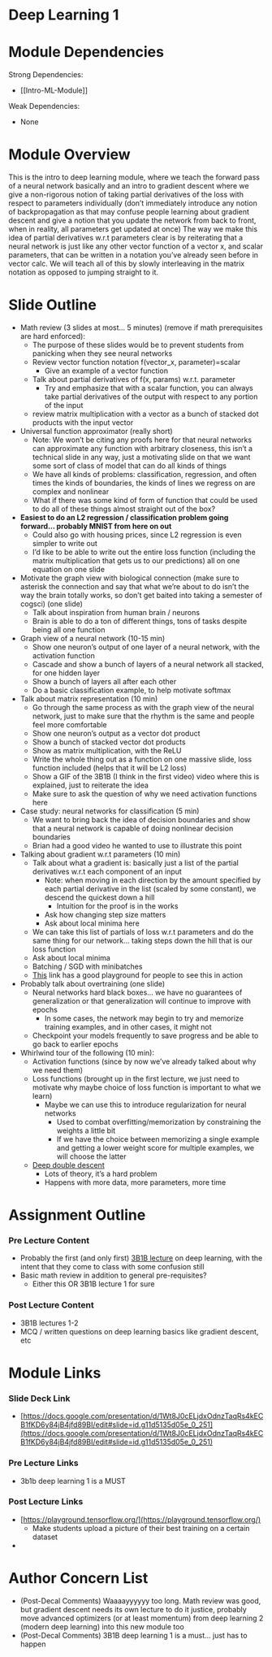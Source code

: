 # Deep Learning 1

# Module Dependencies

Strong Dependencies:

- [[Intro-ML-Module]]

Weak Dependencies:

- None

# Module Overview

This is the intro to deep learning module, where we teach the forward pass of a neural network basically and an intro to gradient descent where we give a non-rigorous notion of taking partial derivatives of the loss with respect to parameters individually (don’t immediately introduce any notion of backpropagation as that may confuse people learning about gradient descent and give a notion that you update the network from back to front, when in reality, all parameters get updated at once)
The way we make this idea of partial derivatives w.r.t parameters clear is by reiterating that a neural network is just like any other vector function of a vector x, and scalar parameters, that can be written in a notation you’ve already seen before in vector calc.
We will teach all of this by slowly interleaving in the matrix notation as opposed to jumping straight to it.

# Slide Outline

- Math review (3 slides at most... 5 minutes) (remove if math prerequisites are hard enforced):
    - The purpose of these slides would be to prevent students from panicking when they see neural networks
    - Review vector function notation f(vector_x, parameter)=scalar
        - Give an example of a vector function
    - Talk about partial derivatives of f(x, params) w.r.t. parameter
        - Try and emphasize that with a scalar function, you can always take partial derivatives of the output with respect to any portion of the input
    - review matrix multiplication with a vector as a bunch of stacked dot products with the input vector
- Universal function approximator (really short)
    - Note: We won’t be citing any proofs here for that neural networks can approximate any function with arbitrary closeness, this isn’t a technical slide in any way, just a motivating slide on that we want some sort of class of model that can do all kinds of things
    - We have all kinds of problems: classification, regression, and often times the kinds of boundaries, the kinds of lines we regress on are complex and nonlinear
    - What if there was some kind of form of function that could be used to do all of these things almost straight out of the box?
- **Easiest to do an L2 regression / classification problem going forward... probably MNIST from here on out**
    - Could also go with housing prices, since L2 regression is even simpler to write out
    - I’d like to be able to write out the entire loss function (including the matrix multiplication that gets us to our predictions) all on one equation on one slide
- Motivate the graph view with biological connection (make sure to asterisk the connection and say that what we’re about to do isn’t the way the brain totally works, so don’t get baited into taking a semester of cogsci) (one slide)
    - Talk about inspiration from human brain / neurons
    - Brain is able to do a ton of different things, tons of tasks despite being all one function
- Graph view of a neural network (10-15 min)
    - Show one neuron’s output of one layer of a neural network, with the activation function
    - Cascade and show a bunch of layers of a neural network all stacked, for one hidden layer
    - Show a bunch of layers all after each other
    - Do a basic classification example, to help motivate softmax
- Talk about matrix representation (10 min)
    - Go through the same process as with the graph view of the neural network, just to make sure that the rhythm is the same and people feel more comfortable
    - Show one neuron’s output as a vector dot product
    - Show a bunch of stacked vector dot products
    - Show as matrix multiplication, with the ReLU
    - Write the whole thing out as a function on one massive slide, loss function included (helps that it will be L2 loss)
    - Show a GIF of the 3B1B (I think in the first video) video where this is explained, just to reiterate the idea
    - Make sure to ask the question of why we need activation functions here
- Case study: neural networks for classification (5 min)
    - We want to bring back the idea of decision boundaries and show that a neural network is capable of doing nonlinear decision boundaries
    - Brian had a good video he wanted to use to illustrate this point
- Talking about gradient w.r.t parameters (10 min)
    - Talk about what a gradient is: basically just a list of the partial derivatives w.r.t each component of an input
        - Note: when moving in each direction by the amount specified by each partial derivative in the list (scaled by some constant), we descend the quickest down a hill
            - Intuition for the proof is in the works
        - Ask how changing step size matters
        - Ask about local minima here
    - We can take this list of partials of loss w.r.t parameters and do the same thing for our network... taking steps down the hill that is our loss function
    - Ask about local minima
    - Batching / SGD with minibatches
    - [This](https://playground.tensorflow.org/#activation=tanh&batchSize=10&dataset=circle&regDataset=reg-plane&learningRate=0.03&regularizationRate=0&noise=0&networkShape=4,2&seed=0.94112&showTestData=false&discretize=false&percTrainData=50&x=true&y=true&xTimesY=false&xSquared=false&ySquared=false&cosX=false&sinX=false&cosY=false&sinY=false&collectStats=false&problem=classification&initZero=false&hideText=false) link has a good playground for people to see this in action
- Probably talk about overtraining (one slide)
    - Neural networks hard black boxes... we have no guarantees of generalization or that generalization will continue to improve with epochs
        - In some cases, the network may begin to try and memorize training examples, and in other cases, it might not
    - Checkpoint your models frequently to save progress and be able to go back to earlier epochs
- Whirlwind tour of the following (10 min):
    - Activation functions (since by now we’ve already talked about why we need them)
    - Loss functions (brought up in the first lecture, we just need to motivate why maybe choice of loss function is important to what we learn)
        - Maybe we can use this to introduce regularization for neural networks
            - Used to combat overfitting/memorization by constraining the weights a little bit
            - If we have the choice between memorizing a single example and getting a lower weight score for multiple examples, we will choose the latter
    - [Deep double descent](https://openai.com/blog/deep-double-descent/#:~:text=Many%20classes%20of%20modern%20deep,to%20fit%20the%20training%20set.)
        - Lots of theory, it’s a hard problem
        - Happens with more data, more parameters, more time

# Assignment Outline

### Pre Lecture Content

- Probably the first (and only first) [3B1B lecture](https://www.youtube.com/watch?v=aircAruvnKk&list=PLZHQObOWTQDNU6R1_67000Dx_ZCJB-3pi&index=1&t=846s) on deep learning, with the intent that they come to class with some confusion still
- Basic math review in addition to general pre-requisites?
    - Either this OR 3B1B lecture 1 for sure

### Post Lecture Content

- 3B1B lectures 1-2
- MCQ / written questions on deep learning basics like gradient descent, etc

# Module Links

### Slide Deck Link

- [https://docs.google.com/presentation/d/1Wt8J0cELjdxOdnzTaqRs4kECB1fKD6y84jB4jfd89BI/edit#slide=id.g11d5135d05e_0_251](https://docs.google.com/presentation/d/1Wt8J0cELjdxOdnzTaqRs4kECB1fKD6y84jB4jfd89BI/edit#slide=id.g11d5135d05e_0_251)

### Pre Lecture Links

- 3b1b deep learning 1 is a MUST

### Post Lecture Links

- [https://playground.tensorflow.org/](https://playground.tensorflow.org/)
    - Make students upload a picture of their best training on a certain dataset
- 

# Author Concern List

- (Post-Decal Comments) Waaaayyyyyy too long. Math review was good, but gradient descent needs its own lecture to do it justice, probably move advanced optimizers (or at least momentum) from deep learning 2 (modern deep learning) into this new module too
- (Post-Decal Comments) 3B1B deep learning 1 is a must... just has to happen